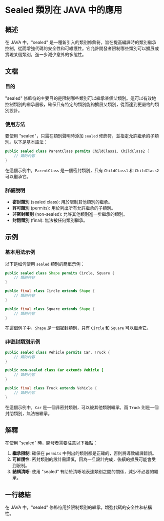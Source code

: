 <!--
Meta Description: # Sealed 類別在 JAVA 中的應用 ## 概述 在 JAVA 中，"sealed" 是一種新引入的類別修飾符，旨在提高編譯時的類別繼承控制，從而增強代碼的安全性和可維護性。它允許開發者限制哪些類別可以擴展或實現某個類別，進一步減少意外的多態性。 ## 文檔 ### 目的 "sealed" ...
Meta Keywords: sealed, class, public, 類的內容, java
-->

# Sealed 類別在 JAVA 中的應用

## 概述
在 JAVA 中，"sealed" 是一種新引入的類別修飾符，旨在提高編譯時的類別繼承控制，從而增強代碼的安全性和可維護性。它允許開發者限制哪些類別可以擴展或實現某個類別，進一步減少意外的多態性。

## 文檔
### 目的
"sealed" 修飾符的主要目的是限制哪些類別可以繼承某個父類別。這可以有效地控制類別的繼承層級，確保只有特定的類別能夠擴展父類別，從而達到更嚴格的類別設計。

### 使用方法
要使用 "sealed"，只需在類別聲明時添加 `sealed` 修飾符，並指定允許繼承的子類別。以下是基本語法：

```java
public sealed class ParentClass permits ChildClass1, ChildClass2 {
    // 類的內容
}
```

在這個示例中，`ParentClass` 是一個密封類別，只有 `ChildClass1` 和 `ChildClass2` 可以繼承它。

### 詳細說明
- **密封類別** (sealed class): 用於限制其他類別的繼承。
- **許可類別** (permits): 用於列出所有允許繼承的子類別。
- **非密封類別** (non-sealed): 允許其他類別進一步繼承的類別。
- **封閉類別** (final): 無法被任何類別繼承。

## 示例
### 基本用法示例
以下是如何使用 `sealed` 類別的簡單示例：

```java
public sealed class Shape permits Circle, Square {
    // 類的內容
}

public final class Circle extends Shape {
    // 類的內容
}

public final class Square extends Shape {
    // 類的內容
}
```

在這個例子中，`Shape` 是一個密封類別，只有 `Circle` 和 `Square` 可以繼承它。

### 非密封類別示例
```java
public sealed class Vehicle permits Car, Truck {
    // 類的內容
}

public non-sealed class Car extends Vehicle {
    // 類的內容
}

public final class Truck extends Vehicle {
    // 類的內容
}
```
在這個示例中，`Car` 是一個非密封類別，可以被其他類別繼承，而 `Truck` 則是一個封閉類別，無法被繼承。

## 解釋
在使用 "sealed" 時，開發者需要注意以下幾點：
1. **繼承限制**: 確保在 `permits` 中列出的類別都是正確的，否則將導致編譯錯誤。
2. **可維護性**: 密封類別的設計需謹慎，因為一旦設計完成，後續的擴展可能會受到限制。
3. **結構清晰**: 使用 "sealed" 有助於清晰地表達類別之間的關係，減少不必要的繼承。

## 一行總結
在 JAVA 中，"sealed" 修飾符用於限制類別的繼承，增強代碼的安全性和結構性。